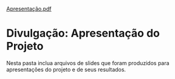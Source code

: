 [Apresentação.pdf](https://github.com/ICEI-PUC-Minas-PPLES-TI/PLF-ES-2021-2-TI1-7924100-criptomoeda-1-1/files/7248136/Apresentacao.pdf)
# Divulgação: Apresentação do Projeto

Nesta pasta inclua arquivos de slides que foram produzidos para apresentações do projeto e de seus resultados.


